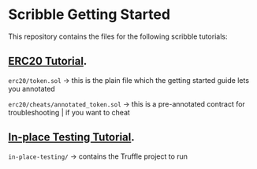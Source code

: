 # Scribble Getting Started
This repository contains the files for the following scribble tutorials:

## [ERC20 Tutorial](https://github.com/ConsenSys/scribble/wiki/ERC20-Tutorial).

`erc20/token.sol` -> this is the plain file which the getting started guide lets you annotated

`erc20/cheats/annotated_token.sol` -> this is a pre-annotated contract for troubleshooting | if you want to cheat

## [In-place Testing Tutorial](https://github.com/ConsenSys/scribble/wiki/In-Place-Annotation-for-Testing).

`in-place-testing/` -> contains the Truffle project to run
